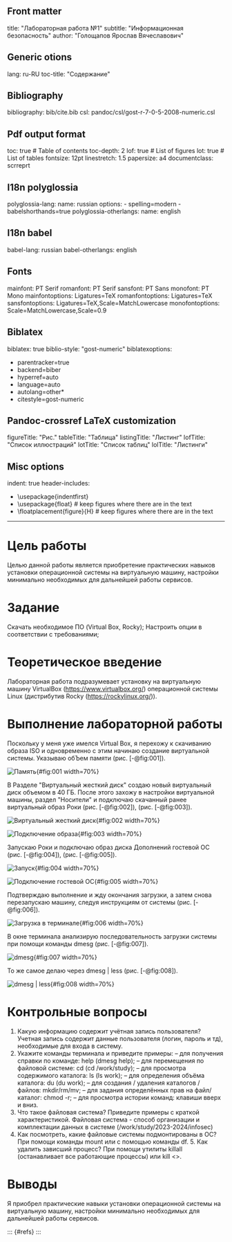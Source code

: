 ## Front matter
title: "Лабораторная работа №1"
subtitle: "Информационная безопасность"
author: "Голощапов Ярослав Вячеславович"

## Generic otions
lang: ru-RU
toc-title: "Содержание"

## Bibliography
bibliography: bib/cite.bib
csl: pandoc/csl/gost-r-7-0-5-2008-numeric.csl

## Pdf output format
toc: true # Table of contents
toc-depth: 2
lof: true # List of figures
lot: true # List of tables
fontsize: 12pt
linestretch: 1.5
papersize: a4
documentclass: scrreprt
## I18n polyglossia
polyglossia-lang:
  name: russian
  options:
	- spelling=modern
	- babelshorthands=true
polyglossia-otherlangs:
  name: english
## I18n babel
babel-lang: russian
babel-otherlangs: english
## Fonts
mainfont: PT Serif
romanfont: PT Serif
sansfont: PT Sans
monofont: PT Mono
mainfontoptions: Ligatures=TeX
romanfontoptions: Ligatures=TeX
sansfontoptions: Ligatures=TeX,Scale=MatchLowercase
monofontoptions: Scale=MatchLowercase,Scale=0.9
## Biblatex
biblatex: true
biblio-style: "gost-numeric"
biblatexoptions:
  - parentracker=true
  - backend=biber
  - hyperref=auto
  - language=auto
  - autolang=other*
  - citestyle=gost-numeric
## Pandoc-crossref LaTeX customization
figureTitle: "Рис."
tableTitle: "Таблица"
listingTitle: "Листинг"
lofTitle: "Список иллюстраций"
lotTitle: "Список таблиц"
lolTitle: "Листинги"
## Misc options
indent: true
header-includes:
  - \usepackage{indentfirst}
  - \usepackage{float} # keep figures where there are in the text
  - \floatplacement{figure}{H} # keep figures where there are in the text
---
# Цель работы
Целью данной работы является приобретение практических навыков установки операционной системы на виртуальную машину, настройки минимально необходимых для дальнейшей работы сервисов.

# Задание
Скачать необходимое ПО (Virtual Box, Rocky);
Настроить опции в соответствии с требованиями;
# Теоретическое введение
Лабораторная работа подразумевает установку на виртуальную машину VirtualBox (https://www.virtualbox.org/) операционной системы Linux (дистрибутив Rocky (https://rockylinux.org/)).

# Выполнение лабораторной работы
Поскольку у меня уже имелся Virtual Box, я перехожу к скачиванию образа ISO и одновременно с этим начинаю создание виртуальной системы. Указываю обЪем памяти (рис. [-@fig:001]).

![Память](image/1.png){#fig:001 width=70%}

В Разделе "Виртуальный жесткий диск" создаю новый виртуальный диск объемом в 40 ГБ. После этого захожу в настройки виртуальной машины, раздел "Носители" и подключаю скачанный ранее виртуальный образ Роки (рис. [-@fig:002]), (рис. [-@fig:003]).

![Виртуальный жесткий диск](image/2.png){#fig:002 width=70%}

![Подключение образа](image/3.png){#fig:003 width=70%}

Запускаю Роки и подключаю образ диска Дополнений
гостевой ОС (рис. [-@fig:004]), (рис. [-@fig:005]).

![Запуск](image/4.png){#fig:004 width=70%}

![Подключение гостевой ОС](image/5.png){#fig:005 width=70%}

Подтверждаю выполнение и жду окончания загрузки, а затем снова перезапускаю машину, следуя инструкциям от системы (рис. [-@fig:006]).

![Загрузка в терминале](image/6.png){#fig:006 width=70%}

В окне терминала анализирую последовательность загрузки системы при помощи команды dmesg (рис. [-@fig:007]).

![dmesg](image/7.png){#fig:007 width=70%}

То же самое делаю через dmesg | less (рис. [-@fig:008]).

![dmesg | less](image/8.png){#fig:008 width=70%}



# Контрольные вопросы
1. Какую информацию содержит учётная запись пользователя?
Учетная запись содержит данные пользователя (логин, пароль и тд), необходимые для входа в систему. 
2. Укажите команды терминала и приведите примеры:
– для получения справки по команде: help (dmesg help);
– для перемещения по файловой системе: cd (cd /work/study);
– для просмотра содержимого каталога: ls (ls work);
– для определения объёма каталога: du (du work);
– для создания / удаления каталогов / файлов: mkdir/rm/mv;
– для задания определённых прав на файл/каталог: chmod -r;
– для просмотра истории команд: клавиши вверх и вниз.
3. Что такое файловая система? Приведите примеры с краткой характериcтикой.
Файловая система - способ организации и комплектации данных в системе (/work/study/2023-2024/infosec) 
4. Как посмотреть, какие файловые системы подмонтированы в ОС? При помощи команды mount или с помощью команды df. 5. Как удалить зависший процесс? При помощи утилиты killall (останавливает все работающие процессы) или kill <>.

# Выводы
Я приобрел практические навыки установки операционной системы на виртуальную машину, настройки минимально необходимых для дальнейшей работы сервисов.

::: {#refs} :::
